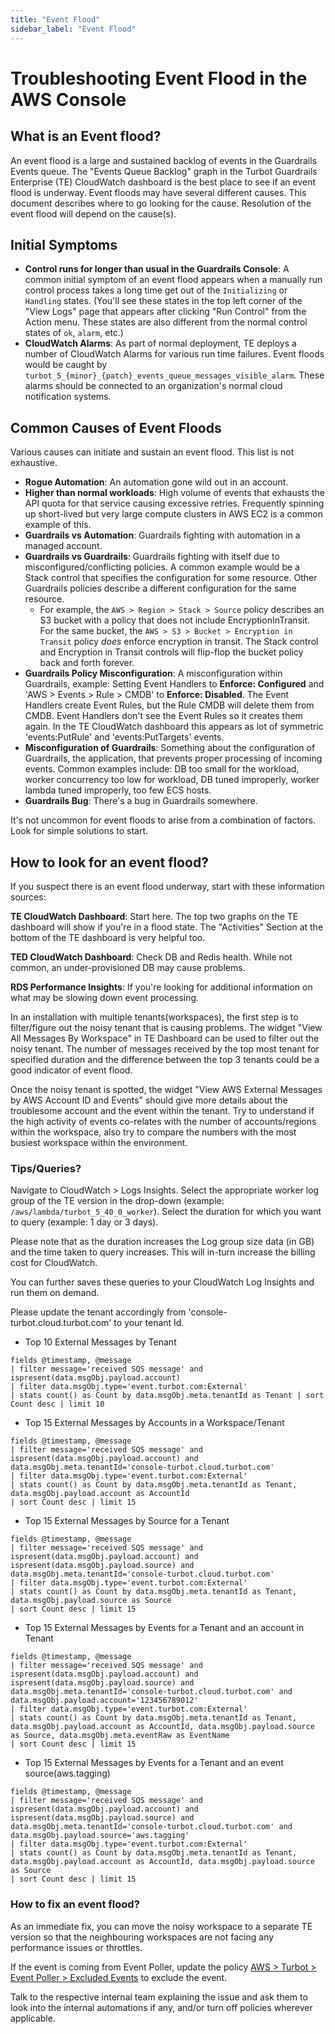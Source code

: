```yaml
---
title: "Event Flood"
sidebar_label: "Event Flood"
---
```


# Troubleshooting Event Flood in the AWS Console

## What is an Event flood?

An event flood is a large and sustained backlog of events in the Guardrails Events queue. The "Events Queue Backlog" graph in the Turbot Guardrails Enterprise (TE) CloudWatch dashboard is the best place to see if an event flood is underway. Event floods may have several different causes. This document describes where to go looking for the cause. Resolution of the event flood will depend on the cause(s).

## Initial Symptoms

- **Control runs for longer than usual in the Guardrails Console**: A common initial symptom of an event flood appears when a manually run control process takes a long time get out of the `Initializing` or `Handling` states. (You'll see these states in the top left corner of the "View Logs" page that appears after clicking "Run Control" from the Action menu. These states are also different from the normal control states of `ok`, `alarm`, etc.)
- **CloudWatch Alarms**: As part of normal deployment, TE deploys a number of CloudWatch Alarms for various run time failures. Event floods would be caught by `turbot_5_{minor}_{patch}_events_queue_messages_visible_alarm`. These alarms should be connected to an organization's normal cloud notification systems.

## Common Causes of Event Floods

Various causes can initiate and sustain an event flood. This list is not exhaustive.

- **Rogue Automation**: An automation gone wild out in an account.
- **Higher than normal workloads**: High volume of events that exhausts the API quota for that service causing excessive retries. Frequently spinning up short-lived but very large compute clusters in AWS EC2 is a common example of this.
- **Guardrails vs Automation**: Guardrails fighting with automation in a managed account.
- **Guardrails vs Guardrails**: Guardrails fighting with itself due to misconfigured/conflicting policies. A common example would be a Stack control that specifies the configuration for some resource. Other Guardrails policies describe a different configuration for the same resource.
  - For example, the `AWS > Region > Stack > Source` policy describes an S3 bucket with a policy that does not include EncryptionInTransit. For the same bucket, the `AWS > S3 > Bucket > Encryption in Transit` policy *does* enforce encryption in transit. The Stack control and Encryption in Transit controls will flip-flop the bucket policy back and forth forever.
- **Guardrails Policy Misconfiguration**: A misconfiguration within Guardrails, example: Setting Event Handlers to **Enforce: Configured** and 'AWS > Events > Rule > CMDB' to **Enforce: Disabled**. The Event Handlers create Event Rules, but the Rule CMDB will delete them from CMDB. Event Handlers don't see the Event Rules so it creates them again. In the TE CloudWatch dashboard this appears as lot of symmetric 'events:PutRule' and 'events:PutTargets' events.
- **Misconfiguration of Guardrails**: Something about the configuration of Guardrails, the application, that prevents proper processing of incoming events. Common examples include: DB too small for the workload, worker concurrency too low for workload, DB tuned improperly, worker lambda tuned improperly, too few ECS hosts.
- **Guardrails Bug**: There's a bug in Guardrails somewhere.

It's not uncommon for event floods to arise from a combination of factors. Look for simple solutions to start.

## How to look for an event flood?

If you suspect there is an event flood underway, start with these information sources:

**TE CloudWatch Dashboard**: Start here. The top two graphs on the TE dashboard will show if you're in a flood state. The "Activities" Section at the bottom of the TE dashboard is very helpful too.

**TED CloudWatch Dashboard**: Check DB and Redis health. While not common, an under-provisioned DB may cause problems.

**RDS Performance Insights**: If you're looking for additional information on what may be slowing down event processing.

In an installation with multiple tenants(workspaces), the first step is to filter/figure out the noisy tenant that is causing problems. The widget "View All Messages By Workspace" in TE Dashboard can be used to filter out the noisy tenant. The number of messages received by the top most tenant for specified duration and the difference between the top 3 tenants could be a good indicator of event flood.

Once the noisy tenant is spotted, the widget "View AWS External Messages by AWS Account ID and Events" should give more details about the troublesome account and the event within the tenant. Try to understand if the high activity of events co-relates with the number of accounts/regions within the workspace, also try to compare the numbers with the most busiest workspace within the environment.

### Tips/Queries?

Navigate to CloudWatch > Logs Insights. Select the appropriate worker log group of the TE version in the drop-down (example: `/aws/lambda/turbot_5_40_0_worker`). Select the duration for which you want to query (example: 1 day or 3 days).

Please note that as the duration increases the Log group size data (in GB) and the time taken to query increases. This will in-turn increase the billing cost for CloudWatch.

You can further saves these queries to your CloudWatch Log Insights and run them on demand.

Please update the tenant accordingly from 'console-turbot.cloud.turbot.com' to your tenant Id.

* Top 10 External Messages by Tenant
```
fields @timestamp, @message
| filter message='received SQS message' and ispresent(data.msgObj.payload.account)
| filter data.msgObj.type='event.turbot.com:External'
| stats count() as Count by data.msgObj.meta.tenantId as Tenant | sort Count desc | limit 10
```

* Top 15 External Messages by Accounts in a Workspace/Tenant
```
fields @timestamp, @message
| filter message='received SQS message' and ispresent(data.msgObj.payload.account) and data.msgObj.meta.tenantId='console-turbot.cloud.turbot.com'
| filter data.msgObj.type='event.turbot.com:External'
| stats count() as Count by data.msgObj.meta.tenantId as Tenant, data.msgObj.payload.account as AccountId
| sort Count desc | limit 15
```

* Top 15 External Messages by Source for a Tenant
```
fields @timestamp, @message
| filter message='received SQS message' and ispresent(data.msgObj.payload.account) and ispresent(data.msgObj.payload.source) and data.msgObj.meta.tenantId='console-turbot.cloud.turbot.com'
| filter data.msgObj.type='event.turbot.com:External'
| stats count() as Count by data.msgObj.meta.tenantId as Tenant, data.msgObj.payload.source as Source
| sort Count desc | limit 15
```

* Top 15 External Messages by Events for a Tenant and an account in Tenant
```
fields @timestamp, @message
| filter message='received SQS message' and ispresent(data.msgObj.payload.account) and ispresent(data.msgObj.payload.source) and data.msgObj.meta.tenantId='console-turbot.cloud.turbot.com' and data.msgObj.payload.account='123456789012'
| filter data.msgObj.type='event.turbot.com:External'
| stats count() as Count by data.msgObj.meta.tenantId as Tenant, data.msgObj.payload.account as AccountId, data.msgObj.payload.source as Source, data.msgObj.meta.eventRaw as EventName
| sort Count desc | limit 15
```

* Top 15 External Messages by Events for a Tenant and an event source(aws.tagging)
```
fields @timestamp, @message
| filter message='received SQS message' and ispresent(data.msgObj.payload.account) and ispresent(data.msgObj.payload.source) and data.msgObj.meta.tenantId='console-turbot.cloud.turbot.com' and data.msgObj.payload.source='aws.tagging'
| filter data.msgObj.type='event.turbot.com:External'
| stats count() as Count by data.msgObj.meta.tenantId as Tenant, data.msgObj.payload.account as AccountId, data.msgObj.payload.source as Source
| sort Count desc | limit 15
```

### How to fix an event flood?
As an immediate fix, you can move the noisy workspace to a separate TE version so that the neighbouring workspaces are not facing any performance issues or throttles.

If the event is coming from Event Poller, update the policy [AWS > Turbot > Event Poller > Excluded Events](https://turbot.com/guardrails/docs/mods/aws/aws/policy#aws--turbot--event-poller--excluded-events) to exclude the event.

Talk to the respective internal team explaining the issue and ask them to look into the internal automations if any, and/or turn off policies wherever applicable.
